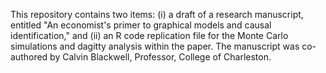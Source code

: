 This repository contains two items: (i) a draft of a research manuscript, entitled "An economist's primer to graphical models and causal identification," and (ii) an R code replication file for the Monte Carlo simulations and dagitty analysis within the paper. The manuscript was co-authored by Calvin Blackwell, Professor, College of Charleston.
